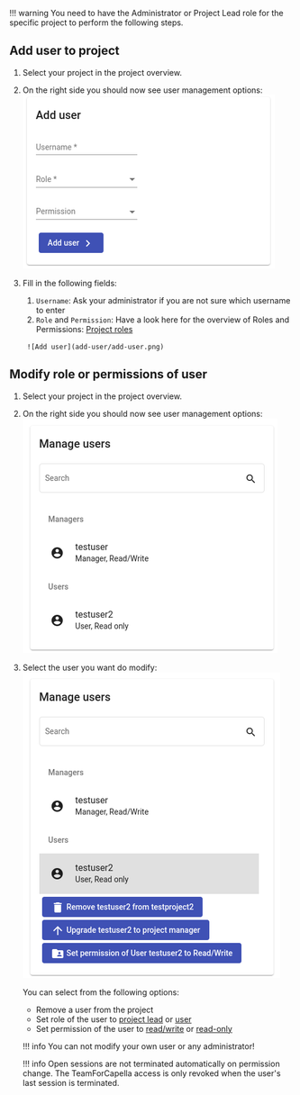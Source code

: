 <!--
 ~ SPDX-FileCopyrightText: Copyright DB Netz AG and the capella-collab-manager contributors
 ~ SPDX-License-Identifier: Apache-2.0
 -->

!!! warning
    You need to have the Administrator or Project Lead role for the specific
    project to perform the following steps.

## Add user to project

1. Select your project in the project overview.
2. On the right side you should now see user management options:
    ![Add user](add-user/add-user-empty.png)
3. Fill in the following fields:
      1. `Username`: Ask your administrator if you are not sure
        which username to enter
      1. `Role` and `Permission`: Have a look here for the overview of
        Roles and Permissions: [Project roles](../projects/roles.md)

        ![Add user](add-user/add-user.png)

## Modify role or permissions of user

1. Select your project in the project overview.
1. On the right side you should now see user management options:
    ![User management](add-user/manage-users.png)
1. Select the user you want do modify:
    ![User modification](add-user/modify-user.png)

    You can select from the following options:

    - Remove a user from the project
    - Set role of the user to [project lead](../sessions/types.md) or [user](../sessions/types.md)
    - Set permission of the user to [read/write](../sessions/types.md) or [read-only](../sessions/types.md)

    !!! info
        You can not modify your own user or any administrator!

    !!! info
        Open sessions are not terminated automatically on permission change.
        The TeamForCapella access is only revoked
        when the user's last session is terminated.
